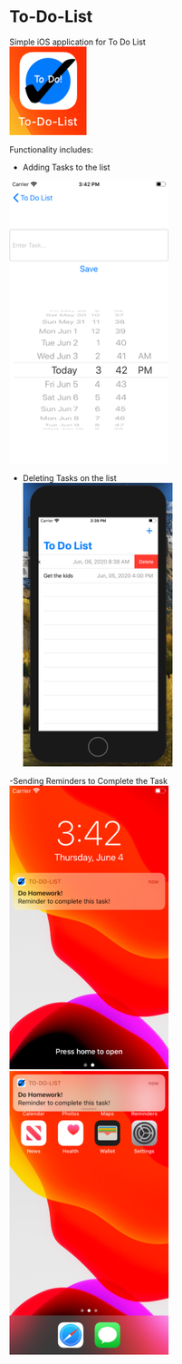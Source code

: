 # To-Do-List

Simple iOS application for To Do List <br /> 
<img src="Images/appIcon.png"> <br />

Functionality includes: <br />
- Adding Tasks to the list <br />
<img src="Images/enterScreenClearnView.png" height="500"> 

- Deleting Tasks on the list <br />
<img src="Images/deleteExample.png" height="500"> <br />

-Sending Reminders to Complete the Task <br />
<img src="Images/lockScreenNotification.png" height="500"> 
<img src="Images/notification.png" height="500">
